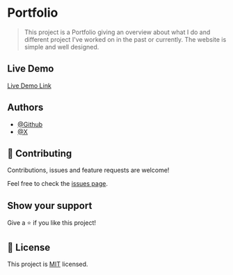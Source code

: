 # Portfolio

> This project is a Portfolio giving an overview about what I do and different project I've worked on in the past or currently. The website is simple and well designed.


## Live Demo 

[Live Demo Link](https://gleta-k.github.io/about/)


## Authors

- [@Github](https://github.com/Gleta-K)
- [@X](https://x.com/Gleta_K)

## 🤝 Contributing

Contributions, issues and feature requests are welcome!

Feel free to check the [issues page](../../issues/).

## Show your support

Give a ⭐️ if you like this project!

## 📝 License

This project is [MIT](./LICENSE) licensed.
